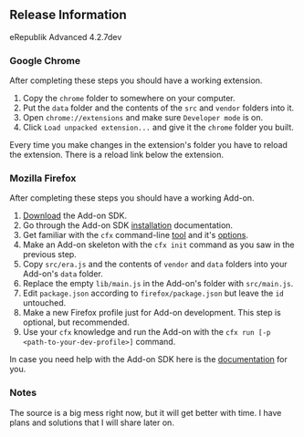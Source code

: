 ## Release Information
eRepublik Advanced 4.2.7dev

### Google Chrome
After completing these steps you should have a working extension.

1.  Copy the `chrome` folder to somewhere on your computer.
2.  Put the `data` folder and the contents of the `src` and `vendor` folders into it.
3.  Open `chrome://extensions` and make sure `Developer mode` is on.
4.  Click `Load unpacked extension...` and give it the `chrome` folder you built.

Every time you make changes in the extension's folder you have to reload the extension. There is a reload link below the extension.

### Mozilla Firefox
After completing these steps you should have a working Add-on.

1.  [Download](https://ftp.mozilla.org/pub/mozilla.org/labs/jetpack/jetpack-sdk-latest.zip) the Add-on SDK.
2.  Go through the Add-on SDK [installation](https://addons.mozilla.org/en-US/developers/docs/sdk/latest/dev-guide/tutorials/installation.html) documentation.
3.  Get familiar with the `cfx` command-line [tool](https://addons.mozilla.org/en-US/developers/docs/sdk/latest/dev-guide/tutorials/getting-started-with-cfx.html) and it's [options](https://addons.mozilla.org/en-US/developers/docs/sdk/latest/dev-guide/cfx-tool.html).
4.  Make an Add-on skeleton with the `cfx init` command as you saw in the previous step.
5.  Copy `src/era.js` and the contents of `vendor` and `data` folders into your Add-on's `data` folder.
6.  Replace the empty `lib/main.js` in the Add-on's folder with `src/main.js`.
7.  Edit `package.json` according to `firefox/package.json` but leave the `id` untouched.
8.  Make a new Firefox profile just for Add-on development. This step is optional, but recommended.
9.  Use your `cfx` knowledge and run the Add-on with the `cfx run [-p <path-to-your-dev-profile>]` command.

In case you need help with the Add-on SDK here is the [documentation](https://addons.mozilla.org/en-US/developers/docs/sdk/latest/) for you.

### Notes
The source is a big mess right now, but it will get better with time. I have plans and solutions that I will share later on.

